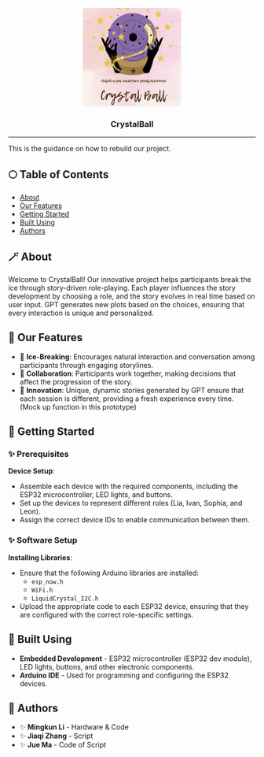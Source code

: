 <p align="center">
  <a href="" rel="noopener">
    <img width=200px height=200px src="./Logo.png" alt="Project logo">
  </a>
</p>

<h3 align="center">CrystalBall</h3>

---

<p>This is the guidance on how to rebuild our project.</p>

## 🌕 Table of Contents

- [About](#about)
- [Our Features](#our_features)
- [Getting Started](#getting_started)
- [Built Using](#built_using)
- [Authors](#authors)

## 🪄 About <a name="about"></a>

Welcome to CrystalBall! Our innovative project helps participants break the ice through story-driven role-playing. Each player influences the story development by choosing a role, and the story evolves in real time based on user input. GPT generates new plots based on the choices, ensuring that every interaction is unique and personalized.

## 🦋 Our Features <a name="our_features"></a>

- 💫 **Ice-Breaking**: Encourages natural interaction and conversation among participants through engaging storylines.
- 💫 **Collaboration**: Participants work together, making decisions that affect the progression of the story.
- 💫 **Innovation**: Unique, dynamic stories generated by GPT ensure that each session is different, providing a fresh experience every time. (Mock up function in this prototype)

## 🔮 Getting Started <a name="getting_started"></a>

### ✨ Prerequisites
**Device Setup**:
   - Assemble each device with the required components, including the ESP32 microcontroller, LED lights, and buttons.
   - Set up the devices to represent different roles (Lia, Ivan, Sophia, and Leon).
   - Assign the correct device IDs to enable communication between them.

### ✨ Software Setup
**Installing Libraries**:
   - Ensure that the following Arduino libraries are installed:
     - `esp_now.h`
     - `WiFi.h`
     - `LiquidCrystal_I2C.h`
   - Upload the appropriate code to each ESP32 device, ensuring that they are configured with the correct role-specific settings.

## 🐜 Built Using <a name="built_using"></a>

- **Embedded Development** - ESP32 microcontroller (ESP32 dev module), LED lights, buttons, and other electronic components.
- **Arduino IDE** - Used for programming and configuring the ESP32 devices.

## 🔆 Authors <a name="authors"></a>

- ✨ **Mingkun Li** - Hardware & Code
- ✨ **Jiaqi Zhang** - Script
- ✨ **Jue Ma** - Code of Script
